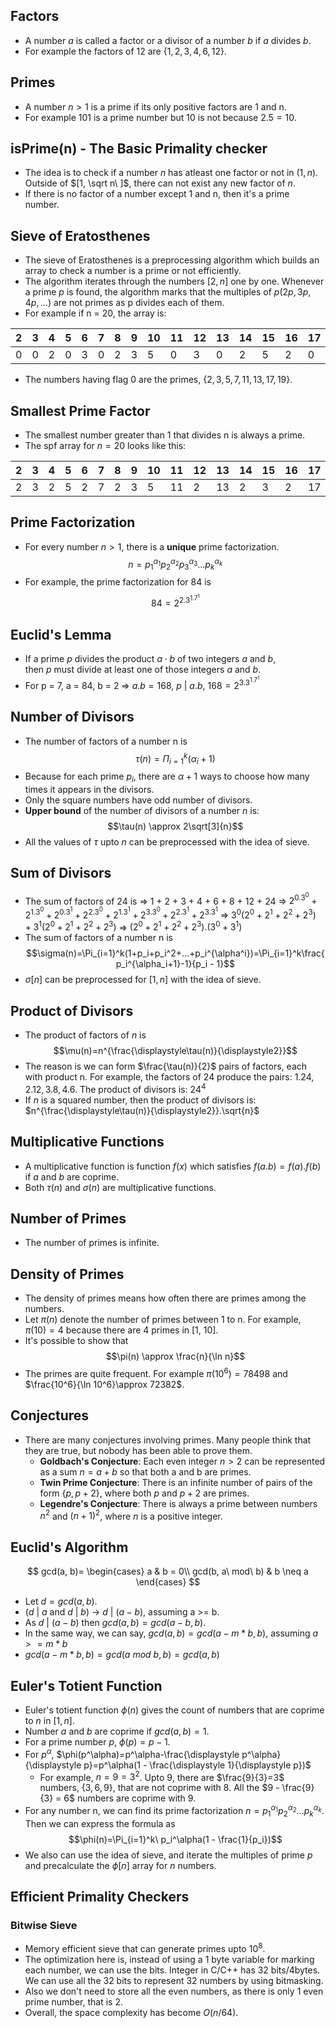 ## Factors
- A number $a$ is called a factor or a divisor of a number $b$ if $a$ divides $b$.
- For example the factors of $12$ are $\{1, 2, 3, 4, 6, 12\}$.

## Primes
- A number $n \gt 1$ is a prime if its only positive factors are 1 and n.
- For example $101$ is a prime number but $10$ is not because $2.5=10$.

## isPrime(n) - The Basic Primality checker
- The idea is to check if a number $n$ has atleast one factor or not in $(1, n)$. Outside of $[1, \sqrt n\ ]$, there can not exist any new factor of $n$.
- If there is no factor of a number except 1 and n, then it's a prime number.

## Sieve of Eratosthenes
- The sieve of Eratosthenes is a preprocessing algorithm which builds an array to check a number is a prime or not efficiently.
- The algorithm iterates through the numbers $[2, n]$ one by one. Whenever a prime $p$ is found, the algorithm marks that the multiples of $p (2p, 3p, 4p,...)$ are not primes as p divides each of them.
- For example if n = 20, the array is:
  
| 2 | 3 | 4 | 5 | 6 | 7 | 8 | 9 | 10 | 11 | 12 | 13 | 14 | 15 | 16 | 17 | 18 | 19 | 20 |
| - | - | - | - | - | - | - | - | - | - | - | - | - | - | - | - | - | - | - |
| 0 | 0 | 2 | 0 | 3 | 0 | 2 | 3 | 5 | 0 | 3 | 0 | 2 | 5 | 2 | 0 | 3 | 0 | 5 |

- The numbers having flag 0 are the primes, $\{2, 3, 5, 7, 11, 13, 17, 19\}$.

## Smallest Prime Factor
- The smallest number greater than 1 that divides n is always a prime.
- The spf array for $n = 20$ looks like this:

| 2 | 3 | 4 | 5 | 6 | 7 | 8 | 9 | 10 | 11 | 12 | 13 | 14 | 15 | 16 | 17 | 18 | 19 | 20 |
| - | - | - | - | - | - | - | - | - | - | - | - | - | - | - | - | - | - | - |
| 2 | 3 | 2 | 5 | 2 | 7 | 2 | 3 | 5 | 11 | 2 | 13 | 2 | 3 | 2 | 17 | 2 | 19 | 2 |

## Prime Factorization
- For every number $n \gt 1$, there is a $\textbf{unique}$ prime factorization.
$$n = p_1^{\alpha_1}p_2^{\alpha_2}p_3^{\alpha_3}...p_k^{\alpha_k}$$
- For example, the prime factorization for 84 is $$84 = 2^2.3^1.7^1$$
## Euclid's Lemma
- If a prime $p$ divides the product $a⋅b$ of two integers $a$ and $b$, then $p$ must divide at least one of those integers $a$ and $b$.
- For p = 7, a = 84, b = 2 $\Rightarrow$ $a.b = 168$, $p\ |\ a.b$, $168 = 2^3.3^1.7^1$

## Number of Divisors
- The number of factors of a number n is $$\tau(n) = \Pi_{i = 1}^k(\alpha_i + 1)$$
- Because for each prime $p_i$, there are $\alpha + 1$ ways to choose how many times it appears in the divisors.
- Only the square numbers have odd number of divisors.
- **Upper bound** of the number of divisors of a number $n$ is: $$\tau(n) \approx 2\sqrt[3]{n}$$
- All the values of $\tau$ upto $n$ can be preprocessed with the idea of sieve.

## Sum of Divisors
- The sum of factors of 24 is $\Rightarrow$ 1 + 2 + 3 + 4 + 6 + 8 + 12 + 24
						$\Rightarrow$ $2^0.3^0 + 2^1.3^0 + 2^0.3^1 + 2^2.3^0 + 2^1.3^1 + 2^3.3^0 + 2^2.3^1 + 2^3.3^1$
						$\Rightarrow$ $3^0(2^0+2^1+2^2+2^3) + 3^1(2^0+2^1+2^2+2^3)$
						$\Rightarrow$ $(2^0+2^1+2^2+2^3).(3^0+3^1)$
- The sum of factors of a number n is $$\sigma(n)=\Pi_{i=1}^k(1+p_i+p_i^2+...+p_i^{\alpha^i})=\Pi_{i=1}^k\frac{p_i^{\alpha_i+1}-1}{p_i - 1}$$
- $\sigma[n]$ can be preprocessed for $[1, n]$ with the idea of sieve.

## Product of Divisors
- The product of factors of $n$ is $$\mu(n)=n^{\frac{\displaystyle\tau(n)}{\displaystyle2}}$$
- The reason is we can form $\frac{\tau(n)}{2}$ pairs of factors, each with product n. For example, the factors of 24 produce the pairs: $1.24, 2.12, 3.8, 4.6$. The product of divisors is: $24^4$
- If $n$ is a squared number, then the product of divisors is: $n^{\frac{\displaystyle\tau(n)}{\displaystyle2}}.\sqrt{n}$

## Multiplicative Functions
- A multiplicative function is function $f(x)$ which satisfies $f(a.b)=f(a).f(b)$ if $a$ and $b$ are coprime.
- Both $\tau(n)$ and $\sigma(n)$ are multiplicative functions.

## Number of Primes
- The number of primes is infinite.

## Density of Primes
- The density of primes means how often there are primes among the numbers.
- Let $\pi(n)$ denote the number of primes between 1 to n. For example, $\pi(10)=4$ because there are 4 primes in [1, 10].
- It's possible to show that $$\pi(n) \approx \frac{n}{\ln n}$$
- The primes are quite frequent. For example $\pi(10^6)=78498$ and $\frac{10^6}{\ln 10^6}\approx 72382$.

## Conjectures
- There are many conjectures involving primes. Many people think that they are true, but nobody has been able to prove them.
	- **Goldbach's Conjecture**: Each even integer $n \gt 2$ can be represented as a sum $n = a + b$ so that both a and b are primes.
	- **Twin Prime Conjecture**: There is an infinite number of pairs of the form $\{p, p + 2\}$, where both $p$ and $p + 2$ are primes.
	- **Legendre's Conjecture**: There is always a prime between numbers $n^2$ and $(n + 1)^2$, where $n$ is a positive integer.

## Euclid's Algorithm
$$ gcd(a, b)=
\begin{cases}
	a & b = 0\\
	gcd(b, a\ mod\ b) & b \neq a
\end{cases}
$$
- Let $d = gcd(a, b)$.
- $(d\ |\ a$ and $d\ |\ b)$ $\rightarrow$ $d\ |\ (a - b)$, assuming a >= b.
- As $d\ |\ (a - b)$ then $gcd(a, b) = gcd(a - b, b)$.
- In the same way, we can say, $gcd(a, b) = gcd(a - m*b, b)$, assuming $a >= m*b$
- $gcd(a - m * b, b) = gcd(a\ mod\ b, b) = gcd(a, b)$

## Euler's Totient Function
- Euler's totient function $\phi(n)$ gives the count of numbers that are coprime to $n$ in $[1, n]$.
- Number $a$ and $b$ are coprime if $gcd(a, b) = 1$.
- For a prime number $p$, $\phi(p)=p - 1$.
- For $p^\alpha$, $\phi(p^\alpha)=p^\alpha-\frac{\displaystyle p^\alpha}{\displaystyle p}=p^\alpha(1 - \frac{\displaystyle 1}{\displaystyle p})$
	- For example, $n = 9 = 3^2$. Upto $9$, there are $\frac{9}{3}=3$ numbers, $\{3, 6, 9\}$, that are not coprime with 8. All the $9 - \frac{9}{3} = 6$ numbers are coprime with $9$.
- For any number n, we can find its prime factorization $n = p_1^{\alpha_1}p_2^{\alpha_2}...p_k^{\alpha_k}$. Then we can express the formula as $$\phi(n)=\Pi_{i=1}^k\ p_i^\alpha(1 - \frac{1}{p_i})$$
- We also can use the idea of sieve, and iterate the multiples of prime $p$ and precalculate the $\phi[n]$ array for $n$ numbers.


## Efficient Primality Checkers

### Bitwise Sieve
- Memory efficient sieve that can generate primes upto $10^8$.
- The optimization here is, instead of using a 1 byte variable for marking each number, we can use the bits. Integer in C/C++ has 32 bits/4bytes. We can use all the 32 bits to represent 32 numbers by using bitmasking.
- Also we don't need to store all the even numbers, as there is only 1 even prime number, that is $2$.
- Overall, the space complexity has become $O(n / 64)$.


